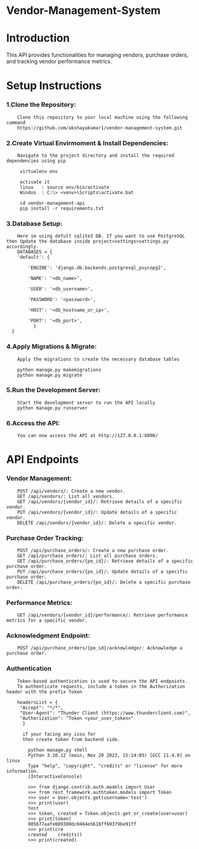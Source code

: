 # Vendor-Management-System


# Introduction
This API provides functionalities for managing vendors, purchase orders, and tracking vendor performance metrics.

# Setup Instructions
  ### 1.Clone the Repository:
        Clone this repository to your local machine using the following command
        https://github.com/akshayakumar1/vendor-management-system.git
        
  ### 2.Create Virtual Envirmoment & Install Dependencies:
        Navigate to the project directory and install the required dependencies using pip
        
         virtualenv env
         
         activate it
         linux   : source env/bin/activate
         Windos  : C:\> <venv>\Scripts\activate.bat

         cd vendor-management-api
         pip install -r requirements.txt
         
  ### 3.Database Setup: 
        Here im using defult sqlite3 DB. If you want to use PostgreSQL then Update the database inside project>settings>settings.py accordingly.
        DATABASES = {
        'default': {
    
            'ENGINE': 'django.db.backends.postgresql_psycopg2',
    
            'NAME': ‘<db_name>’,
    
            'USER': '<db_username>',
    
            'PASSWORD': '<password>',
    
            'HOST': '<db_hostname_or_ip>',
    
            'PORT': '<db_port>',
              }
      }
        
  ### 4.Apply Migrations & Migrate: 
        Apply the migrations to create the necessary database tables
        
        python manage.py makemigrations
        python manage.py migrate
  ### 5.Run the Development Server: 
        Start the development server to run the API locally
        python manage.py runserver
  ### 6.Access the API: 
        You can now access the API at http://127.0.0.1:8000/



# API Endpoints
  ### Vendor Management:
        POST /api/vendors/: Create a new vendor.
        GET /api/vendors/: List all vendors.
        GET /api/vendors/{vendor_id}/: Retrieve details of a specific vendor.
        PUT /api/vendors/{vendor_id}/: Update details of a specific vendor.
        DELETE /api/vendors/{vendor_id}/: Delete a specific vendor.
        
 ###  Purchase Order Tracking:
        POST /api/purchase_orders/: Create a new purchase order.
        GET /api/purchase_orders/: List all purchase orders.
        GET /api/purchase_orders/{po_id}/: Retrieve details of a specific purchase order.
        PUT /api/purchase_orders/{po_id}/: Update details of a specific purchase order.
        DELETE /api/purchase_orders/{po_id}/: Delete a specific purchase order.
        
 ###  Performance Metrics:
        GET /api/vendors/{vendor_id}/performance/: Retrieve performance metrics for a specific vendor.
        
 ###  Acknowledgment Endpoint:
        POST /api/purchase_orders/{po_id}/acknowledge/: Acknowledge a purchase order.
        
 ###  Authentication
        Token-based authentication is used to secure the API endpoints.
        To authenticate requests, include a token in the Authorization header with the prefix Token
        
        headersList = {
         "Accept": "*/*",
         "User-Agent": "Thunder Client (https://www.thunderclient.com)",
         "Authorization": "Token <your_user_token>" 
          }
          
          if your facing any issu for 
          then create token from backend side.
          
            python manage.py shell
            Python 3.10.12 (main, Nov 20 2023, 15:14:05) [GCC 11.4.0] on linux
            Type "help", "copyright", "credits" or "license" for more information.
            (InteractiveConsole)
            
            >>> from django.contrib.auth.models import User
            >>> from rest_framework.authtoken.models import Token
            >>> user = User.objects.get(username='test')
            >>> print(user)
            test
            >>> token, created = Token.objects.get_or_create(user=user)
            >>> print(token)
            085677aafe089380dc0464e5616ff69379be91ff
            >>> print(cre
            created    credits()  
            >>> print(created)
        






  


